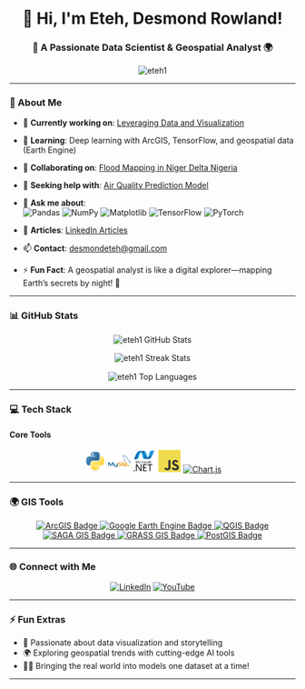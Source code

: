 <h1 align="center">👋 Hi, I'm Eteh, Desmond Rowland!</h1>
<h3 align="center">🌟 A Passionate Data Scientist & Geospatial Analyst 🌍</h3>

<p align="center">
  <img src="https://komarev.com/ghpvc/?username=eteh1&label=Profile%20views&color=blueviolet&style=flat" alt="eteh1" />
</p>

---

### 🚀 About Me  

- 🔭 **Currently working on**: [Leveraging Data and Visualization](https://github.com/eteh1/Leveraging-Data-and-Visualization-to-Understand-the-2024-Brazil-Floods)  
- 🌱 **Learning**: Deep learning with ArcGIS, TensorFlow, and geospatial data (Earth Engine)  
- 👯 **Collaborating on**: [Flood Mapping in Niger Delta Nigeria](https://github.com/eteh1/Flood-Mapping-and-Monitoring-in-Niger-Delta-Nigeria-)  
- 🤝 **Seeking help with**: [Air Quality Prediction Model](https://github.com/eteh1/Air-Quality-Prediction-Model)  
- 💬 **Ask me about**:  
  ![Pandas](https://img.shields.io/badge/Pandas-%231572B6.svg?style=for-the-badge&logo=pandas&logoColor=white)
  ![NumPy](https://img.shields.io/badge/NumPy-%23013243.svg?style=for-the-badge&logo=numpy&logoColor=white)
  ![Matplotlib](https://img.shields.io/badge/Matplotlib-%23DA291C.svg?style=for-the-badge&logoColor=white)
  ![TensorFlow](https://img.shields.io/badge/TensorFlow-%23FF6F00.svg?style=for-the-badge&logo=tensorflow&logoColor=white)
  ![PyTorch](https://img.shields.io/badge/PyTorch-%23EE4C2C.svg?style=for-the-badge&logo=pytorch&logoColor=white)  

- 📝 **Articles**: [LinkedIn Articles](https://www.linkedin.com/in/desmond-eteh)  
- 📫 **Contact**: [desmondeteh@gmail.com](mailto:desmondeteh@gmail.com)  
- ⚡ **Fun Fact**: A geospatial analyst is like a digital explorer—mapping Earth’s secrets by night! 🌌  

---

### 📊 GitHub Stats  

<p align="center">
  <img align="center" src="https://github-readme-stats.vercel.app/api?username=eteh1&show_icons=true&hide_border=true&theme=radical" alt="eteh1 GitHub Stats" />
</p>  
<p align="center">
  <img align="center" src="https://github-readme-streak-stats.herokuapp.com/?user=eteh1&theme=radical&hide_border=true" alt="eteh1 Streak Stats" />
</p>  
<p align="center">
  <img align="center" src="https://github-readme-stats.vercel.app/api/top-langs/?username=eteh1&theme=radical&layout=compact&hide_border=true" alt="eteh1 Top Languages" />
</p>  

---

### 💻 Tech Stack  

#### Core Tools  
<p align="center">
  <a href="https://www.python.org"><img src="https://raw.githubusercontent.com/devicons/devicon/master/icons/python/python-original.svg" alt="Python" width="40" height="40"/></a>  
  <a href="https://www.mysql.com/"><img src="https://raw.githubusercontent.com/devicons/devicon/master/icons/mysql/mysql-original-wordmark.svg" alt="MySQL" width="40" height="40"/></a>  
  <a href="https://dotnet.microsoft.com/"><img src="https://raw.githubusercontent.com/devicons/devicon/master/icons/dot-net/dot-net-original-wordmark.svg" alt="DotNet" width="40" height="40"/></a>  
  <a href="https://developer.mozilla.org/en-US/docs/Web/JavaScript"><img src="https://raw.githubusercontent.com/devicons/devicon/master/icons/javascript/javascript-original.svg" alt="JavaScript" width="40" height="40"/></a>  
  <a href="https://www.chartjs.org"><img src="https://www.chartjs.org/media/logo-title.svg" alt="Chart.js" width="40" height="40"/></a>  
</p>

---

### 🌍 GIS Tools

<p align="center"> <a href="https://www.esri.com/en-us/arcgis/products/arcgis-pro/overview" target="_blank"> <img src="https://img.shields.io/badge/ArcGIS-%23f47920.svg?style=for-the-badge&logo=arcgis&logoColor=white" alt="ArcGIS Badge"/> </a> <a href="https://earthengine.google.com/" target="_blank"> <img src="https://img.shields.io/badge/Google%20Earth%20Engine-%234285F4.svg?style=for-the-badge&logo=googleearth&logoColor=white" alt="Google Earth Engine Badge"/> </a> <a href="https://qgis.org/" target="_blank"> <img src="https://img.shields.io/badge/QGIS-%23A6CE39.svg?style=for-the-badge&logo=qgis&logoColor=white" alt="QGIS Badge"/> </a> <a href="https://saga-gis.sourceforge.io/en/index.html" target="_blank"> <img src="https://img.shields.io/badge/SAGA%20GIS-%23005588.svg?style=for-the-badge&logo=geography&logoColor=white" alt="SAGA GIS Badge"/> </a> <a href="https://grass.osgeo.org/" target="_blank"> <img src="https://img.shields.io/badge/GRASS%20GIS-%2364A33E.svg?style=for-the-badge&logo=grass&logoColor=white" alt="GRASS GIS Badge"/> </a> <a href="https://postgis.net/" target="_blank"> <img src="https://img.shields.io/badge/PostGIS-%234F5155.svg?style=for-the-badge&logo=postgresql&logoColor=white" alt="PostGIS Badge"/> </a> 
</p>

---

### 🌐 Connect with Me  

<p align="center">
  <a href="https://linkedin.com/in/desmond-eteh" target="_blank"><img src="https://img.shields.io/badge/LinkedIn-%230A66C2.svg?style=for-the-badge&logo=linkedin&logoColor=white" alt="LinkedIn"></a>  
  <a href="https://www.youtube.com/@Etehinnovative" target="_blank"><img src="https://img.shields.io/badge/YouTube-%23FF0000.svg?style=for-the-badge&logo=youtube&logoColor=white" alt="YouTube"></a>  
</p>  

---

### ⚡ Fun Extras  

- 🎨 Passionate about data visualization and storytelling  
- 🌍 Exploring geospatial trends with cutting-edge AI tools  
- 🧑‍🔬 Bringing the real world into models one dataset at a time!  

---

